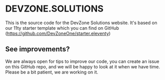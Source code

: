 # DEVZONE.SOLUTIONS

This is the source code for the DevZone Solutions website.
It's based on our 11ty starter template which you can find on GitHub (https://github.com/DevZoneOne/starter.eleventy)

## See improvements?

We are always open for tips to improve our code, you can create an issue on this GitHub repo, and we will be happy to look at it when we have time.
Please be a bit patient, we are working on it.
